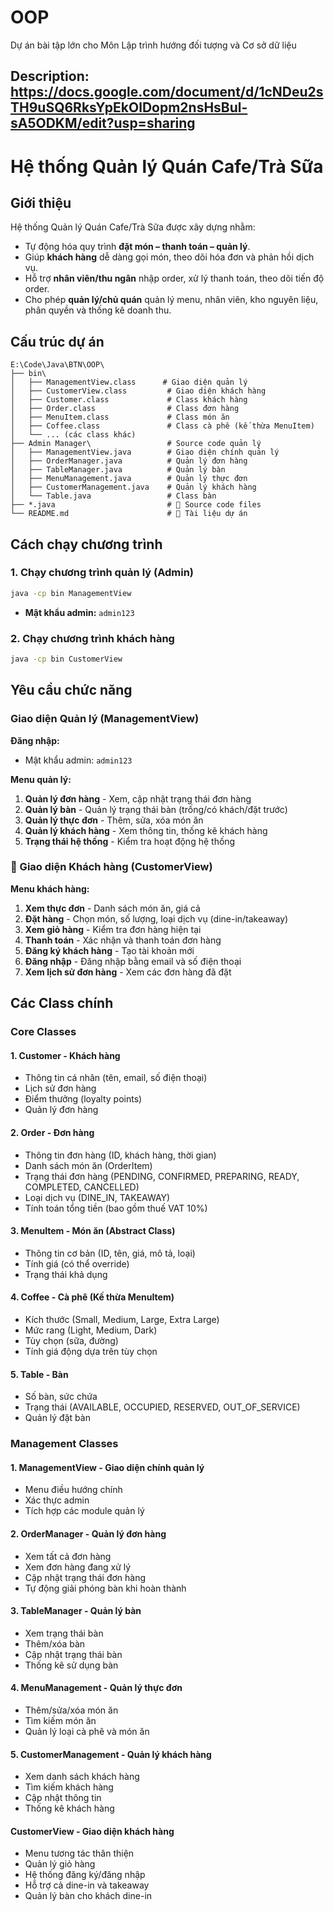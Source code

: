 
# OOP
Dự án bài tập lớn cho Môn Lập trình hướng đối tượng và Cơ sở dữ liệu
## Description: https://docs.google.com/document/d/1cNDeu2sTH9uSQ6RksYpEkOlDopm2nsHsBul-sA5ODKM/edit?usp=sharing


# Hệ thống Quản lý Quán Cafe/Trà Sữa

## Giới thiệu
Hệ thống Quản lý Quán Cafe/Trà Sữa được xây dựng nhằm:
* Tự động hóa quy trình **đặt món – thanh toán – quản lý**.
* Giúp **khách hàng** dễ dàng gọi món, theo dõi hóa đơn và phản hồi dịch vụ.
* Hỗ trợ **nhân viên/thu ngân** nhập order, xử lý thanh toán, theo dõi tiến độ order.
* Cho phép **quản lý/chủ quán** quản lý menu, nhân viên, kho nguyên liệu, phân quyền và thống kê doanh thu.

## Cấu trúc dự án

```
E:\Code\Java\BTN\OOP\
├── bin\                           
│   ├── ManagementView.class      # Giao diện quản lý
│   ├── CustomerView.class         # Giao diện khách hàng
│   ├── Customer.class             # Class khách hàng
│   ├── Order.class                # Class đơn hàng
│   ├── MenuItem.class             # Class món ăn
│   ├── Coffee.class               # Class cà phê (kế thừa MenuItem)
│   └── ... (các class khác)
├── Admin Manager\                 # Source code quản lý
│   ├── ManagementView.java        # Giao diện chính quản lý
│   ├── OrderManager.java          # Quản lý đơn hàng
│   ├── TableManager.java          # Quản lý bàn
│   ├── MenuManagement.java        # Quản lý thực đơn
│   ├── CustomerManagement.java    # Quản lý khách hàng
│   └── Table.java                 # Class bàn
├── *.java                         # 📄 Source code files
└── README.md                      # 📄 Tài liệu dự án
```
## Cách chạy chương trình
### 1. Chạy chương trình quản lý (Admin)
```bash
java -cp bin ManagementView
```
- **Mật khẩu admin:** `admin123`
### 2. Chạy chương trình khách hàng
```bash
java -cp bin CustomerView
```

## Yêu cầu chức năng
### Giao diện Quản lý (ManagementView)
**Đăng nhập:**
- Mật khẩu admin: `admin123`

**Menu quản lý:**
1. **Quản lý đơn hàng** - Xem, cập nhật trạng thái đơn hàng
2. **Quản lý bàn** - Quản lý trạng thái bàn (trống/có khách/đặt trước)
3. **Quản lý thực đơn** - Thêm, sửa, xóa món ăn
4. **Quản lý khách hàng** - Xem thông tin, thống kê khách hàng
5. **Trạng thái hệ thống** - Kiểm tra hoạt động hệ thống

### 🛒 Giao diện Khách hàng (CustomerView)
**Menu khách hàng:**
1. **Xem thực đơn** - Danh sách món ăn, giá cả
2. **Đặt hàng** - Chọn món, số lượng, loại dịch vụ (dine-in/takeaway)
3. **Xem giỏ hàng** - Kiểm tra đơn hàng hiện tại
4. **Thanh toán** - Xác nhận và thanh toán đơn hàng
5. **Đăng ký khách hàng** - Tạo tài khoản mới
6. **Đăng nhập** - Đăng nhập bằng email và số điện thoại
7. **Xem lịch sử đơn hàng** - Xem các đơn hàng đã đặt

##  Các Class chính

### Core Classes

#### 1. **Customer** - Khách hàng
- Thông tin cá nhân (tên, email, số điện thoại)
- Lịch sử đơn hàng
- Điểm thưởng (loyalty points)
- Quản lý đơn hàng

#### 2. **Order** - Đơn hàng
- Thông tin đơn hàng (ID, khách hàng, thời gian)
- Danh sách món ăn (OrderItem)
- Trạng thái đơn hàng (PENDING, CONFIRMED, PREPARING, READY, COMPLETED, CANCELLED)
- Loại dịch vụ (DINE_IN, TAKEAWAY)
- Tính toán tổng tiền (bao gồm thuế VAT 10%)

#### 3. **MenuItem** - Món ăn (Abstract Class)
- Thông tin cơ bản (ID, tên, giá, mô tả, loại)
- Tính giá (có thể override)
- Trạng thái khả dụng

#### 4. **Coffee** - Cà phê (Kế thừa MenuItem)
- Kích thước (Small, Medium, Large, Extra Large)
- Mức rang (Light, Medium, Dark)
- Tùy chọn (sữa, đường)
- Tính giá động dựa trên tùy chọn

#### 5. **Table** - Bàn
- Số bàn, sức chứa
- Trạng thái (AVAILABLE, OCCUPIED, RESERVED, OUT_OF_SERVICE)
- Quản lý đặt bàn

### Management Classes

#### 1. **ManagementView** - Giao diện chính quản lý
- Menu điều hướng chính
- Xác thực admin
- Tích hợp các module quản lý

#### 2. **OrderManager** - Quản lý đơn hàng
- Xem tất cả đơn hàng
- Xem đơn hàng đang xử lý
- Cập nhật trạng thái đơn hàng
- Tự động giải phóng bàn khi hoàn thành

#### 3. **TableManager** - Quản lý bàn
- Xem trạng thái bàn
- Thêm/xóa bàn
- Cập nhật trạng thái bàn
- Thống kê sử dụng bàn

#### 4. **MenuManagement** - Quản lý thực đơn
- Thêm/sửa/xóa món ăn
- Tìm kiếm món ăn
- Quản lý loại cà phê và món ăn

#### 5. **CustomerManagement** - Quản lý khách hàng
- Xem danh sách khách hàng
- Tìm kiếm khách hàng
- Cập nhật thông tin
- Thống kê khách hàng


#### **CustomerView** - Giao diện khách hàng
- Menu tương tác thân thiện
- Quản lý giỏ hàng
- Hệ thống đăng ký/đăng nhập
- Hỗ trợ cả dine-in và takeaway
- Quản lý bàn cho khách dine-in

